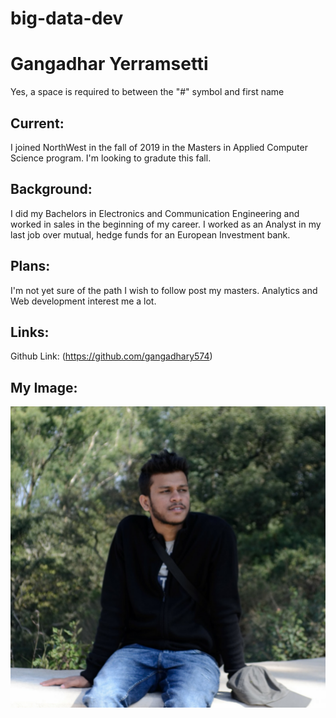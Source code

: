 # big-data-dev

# Gangadhar Yerramsetti

Yes, a space is required to between the "#" symbol and first name 

## Current:

I joined NorthWest in the fall of 2019 in the Masters in Applied Computer Science program. I'm looking to gradute this fall.

## Background: 

I did my Bachelors in Electronics and Communication Engineering and worked in sales in the beginning of my career. I worked as an Analyst in my last job over mutual, hedge funds for an European Investment bank. 

## Plans: 
I'm not yet sure of the path I wish to follow post my masters. Analytics and Web development interest me a lot.

## Links: 
Github Link: (https://github.com/gangadhary574)

## My Image: 

![Gangadhar](Gangadhar.png)
